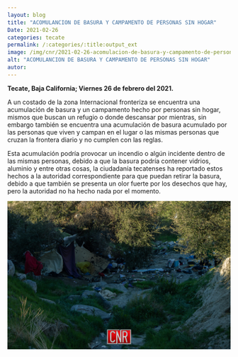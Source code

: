 ```yaml
---
layout: blog
title: "ACOMULANCION DE BASURA Y CAMPAMENTO DE PERSONAS SIN HOGAR"
Date: 2021-02-26
categories: tecate
permalink: /:categories/:title:output_ext
image: /img/cnr/2021-02-26-acomulacion-de-basura-y-campamento-de-personas.jpg
alt: "ACOMULANCION DE BASURA Y CAMPAMENTO DE PERSONAS SIN HOGAR"
autor:
---
```


**Tecate, Baja California; Viernes 26 de febrero del 2021.** 

A un costado de la zona Internacional fronteriza se encuentra una acumulación de basura y un campamento hecho por personas sin hogar, mismos que buscan un refugio o donde descansar por mientras, sin embargo también se encuentra una acumulación de basura acumulado por las personas que viven y campan en el lugar o las mismas personas que cruzan la frontera diario y no cumplen con las reglas.

Esta acumulación podría provocar un incendio o algún incidente dentro de las mismas personas, debido a que la basura podría contener vidrios, aluminio y entre otras cosas, la ciudadanía tecatenses ha reportado estos hechos a la autoridad correspondiente para que puedan retirar la basura, debido a que también se presenta un olor fuerte por los desechos que hay, pero la autoridad no ha hecho nada por el momento.

<div id="carouselExampleSlidesOnly" class="carousel slide" data-ride="carousel">
  <div class="carousel-inner">
    <div class="carousel-item active">
       <img class="d-block w-100" src="/img/cnr/2021-02-26-acomulacion-de-basura-y-campamento-de-personas.jpg" loading="lazy"  alt="ACOMULANCION DE BASURA Y CAMPAMENTO DE PERSONAS SIN HOGAR">
    </div>
  </div>
</div>